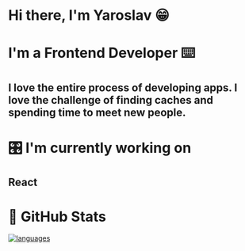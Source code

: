# Hi there, I'm Yaroslav  😁

# I'm a Frontend Developer  ⌨️

## I love the entire process of developing apps. I love the challenge of finding caches and spending time to meet new people.

# 🎛 I'm currently working on

## React

# 🥬  GitHub Stats 

<!-- [![Yaroslav's github stats](https://github-readme-stats.vercel.app/api?username=yaroslavx)](https://github.com/yaroslavx) -->
[![languages](https://github-readme-stats.vercel.app/api/top-langs/?username=yaroslavx&layout=compact&card_width=250&hide_border=true&theme=light)](https://github.com/anuraghazra/github-readme-stats)

